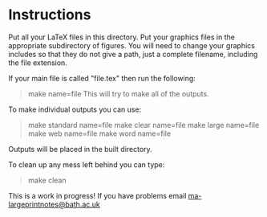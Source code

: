 # Instructions

Put all your LaTeX files in this directory. 
Put your graphics files in the appropriate subdirectory of figures. You will need to change your graphics includes so that they do not give a path, just a complete filename, including the file extension. 

If your main file is called "file.tex" then run the following:
> make name=file
This will try to make all of the outputs. 

To make individual outputs you can use:
> make standard name=file
> make clear name=file
> make large name=file
> make web name=file
> make word name=file

Outputs will be placed in the built directory. 

To clean up any mess left behind you can type:
> make clean

This is a work in progress! If you have problems email ma-largeprintnotes@bath.ac.uk 
